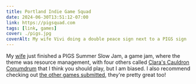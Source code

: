 ```yaml
---
title: Portland Indie Game Squad
date: 2024-06-30T13:51:12-07:00
link: https://pigsquad.com
tags: [link, games]
cover: ./pigs.jpg
coverAlt: My wife Vivi doing a double peace sign next to a PIGS sign
---
```


My [wife](https://vivi.the.enbywit.ch) just finished a PIGS Summer Slow Jam, a game jam, where the theme was resource management, with four others called [Clara's Cauldron Conumdrum](https://ryankoning.itch.io/claras-cauldron-conundrum) that I think you should play, but I am biased. I also recommend checking out [the other games submitted](https://itch.io/jam/ssjresourcemanagement/entries), they're pretty great too!
